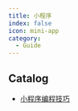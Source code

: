 ```yaml
---
title: 小程序
index: false
icon: mini-app
category:
  - Guide
---
```


## Catalog

- [小程序编程技巧](小程序编程技巧.md)
